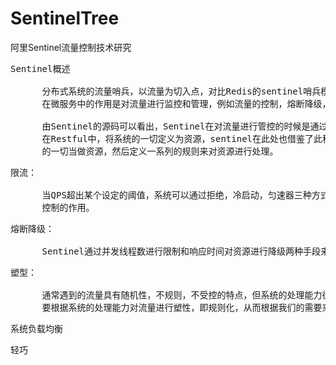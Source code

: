 # SentinelTree
阿里Sentinel流量控制技术研究


<pre>
Sentinel概述

      分布式系统的流量哨兵，以流量为切入点，对比Redis的sentinel哨兵模式可以得出sentinel
      在微服务中的作用是对流量进行监控和管理，例如流量的控制，熔断降级，系统负载保护等。

      由Sentinel的源码可以看出，Sentinel在对流量进行管控的时候是通过责任链的模式来处理的。
      在Restful中，将系统的一切定义为资源，sentinel在此处也借鉴了此种思想，将需要流量控制
      的一切当做资源，然后定义一系列的规则来对资源进行处理。
</pre>

<pre>
限流：

      当QPS超出某个设定的阈值，系统可以通过拒绝，冷启动，匀速器三种方式来应对，从而起到流量
      控制的作用。
</pre>

<pre>
熔断降级：

      Sentinel通过并发线程数进行限制和响应时间对资源进行降级两种手段来对服务进行熔断或降级。
</pre>

<pre>
塑型：

      通常遇到的流量具有随机性，不规则，不受控的特点，但系统的处理能力往往是有限的，我们需
      要根据系统的处理能力对流量进行塑性，即规则化，从而根据我们的需要来处理流量，
</pre>

<pre>
系统负载均衡
</pre>

<pre>
轻巧
</pre>